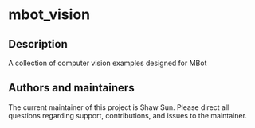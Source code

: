 # mbot_vision

## Description
A collection of computer vision examples designed for MBot

## Authors and maintainers
The current maintainer of this project is Shaw Sun. Please direct all questions regarding support, contributions, and issues to the maintainer. 